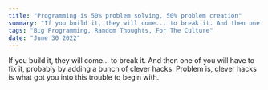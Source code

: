 ```yaml
---
title: "Programming is 50% problem solving, 50% problem creation"
summary: "If you build it, they will come... to break it. And then one of you will have to fix it, probably by adding a bunch of clever hacks. Problem is, clever hacks is what got you into this trouble to begin with."
tags: "Big Programming, Random Thoughts, For The Culture"
date: "June 30 2022"
---
```


If you build it, they will come... to break it. And then one of you will have to fix it, probably by adding a bunch of clever hacks. Problem is, clever hacks is what got you into this trouble to begin with.

